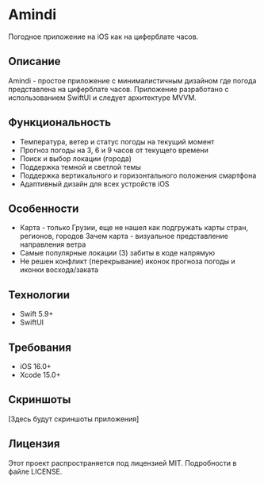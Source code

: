 # Amindi

Погодное приложение на iOS как на циферблате часов.

## Описание

Amindi - простое приложение с минималистичным дизайном где погода представлена на циферблате часов.
Приложение разработано с использованием SwiftUI и следует архитектуре MVVM.

## Функциональность

- Температура, ветер и статус погоды на текущий момент
- Прогноз погоды на 3, 6 и 9 часов от текущего времени
- Поиск и выбор локации (города)
- Поддержка темной и светлой темы
- Поддержка вертикального и горизонтального положения смартфона
- Адаптивный дизайн для всех устройств iOS

## Особенности
- Карта - только Грузии, еще не нашел как подгружать карты стран, регионов, городов
Зачем карта - визуальное представление направления ветра
- Самые популярные локации (3) забиты в коде напрямую
- Не решен конфликт (перекрывание) иконок прогноза погоды и иконки восхода/заката

## Технологии

- Swift 5.9+
- SwiftUI

## Требования

- iOS 16.0+
- Xcode 15.0+

## Скриншоты

[Здесь будут скриншоты приложения]

## Лицензия

Этот проект распространяется под лицензией MIT. Подробности в файле LICENSE. 
